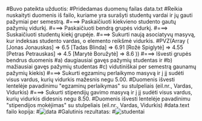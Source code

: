 #Buvo pateikta užduotis:
#Pridedamas duomenų failas data.txt
#Reikia nuskaityti duomenis iš failo, kuriame yra surašyti studentų vardai ir jų gauti pažymiai per semestrą.
#===> Paskaičiuoti kiekvieno studento gautų pažymių vidurkį.
#===> Paskaičiuoti bendrą grupės vidurkį.
#===> Suskaičiuoti studentų kiekį grupėje.
#===> Sukurti naują asociatyvų masyvą, kur indeksas studento vardas, o elemento reikšmė vidurkis.
#PVZ(Array ( [Jonas Jonauskas] => 6.5 [Tadas Blinda] => 6.91 [Rožė Spiglytė] => 4.55 [Petras Petrauskas] => 4.5 [Marytė Boružytė] => 8.6 ))
#===> Išvesti grupės bendrus duomenis 
#a) daugiausiai gavęs pažymių studentas ir 
#b) mažiausiai gavęs pažymių studentas 
#c) vidutiniškai per semestrą gaunamų pažymių kiekis)
#===> Sukurti egzaminų perlaikymo masyvą ir į jį sudėti visus vardus, kurių vidurkis mažesnis negu 5.00. 
#Duomenis išvesti lentelėje  pavadinimu "egzaminų perlaikymas" su stulpeliais (eil.nr., Vardas, Vidurkis)
#===> Sukurti stipendijų gavimo masyvą ir į jį sudėti visus vardus, kurių vidurkis didesnis negu 8.50. 
#Duomenis išvesti lentelėje pavadinimu "stipendijos mokėjimas" su stulpeliais (eil.nr., Vardas, Vidurkis)
#data.text failo kopija:
#![data](https://user-images.githubusercontent.com/107037107/187073129-66552e6e-3e52-4140-b1b3-40890aa8e456.png)
#Galutinis rezultatas:
#![studentai](https://user-images.githubusercontent.com/107037107/187073157-54c67181-f845-4f36-aec0-b2ee739c598d.png)
